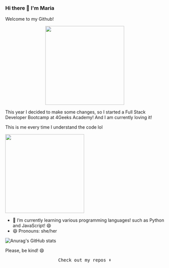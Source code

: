### Hi there 👋 I'm Maria 
Welcome to my Github!


<p align="center">
  <img width="250" src="https://media.giphy.com/media/3o7TKNOYAv36eKJJra/giphy.gif">
</p>



This year I decided to make some changes, so I started a Full Stack Developer Bootcamp at 4Geeks Academy!
And I am currently loving it!  



This is me every time I understand the code lol



<img width="250" src="https://media.giphy.com/media/40vYwtIa1nHEmEECmg/giphy-downsized-large.gif">



- 🌱 I’m currently learning various programming languages! such as Python and JavaScript! 😄
- 😄 Pronouns: she/her

![Anurag's GitHub stats](https://github-readme-stats.vercel.app/api?username=anuraghazra&show_icons=true&theme=synthwave)


Please, be kind! 😄

<p align="center"><samp>
Check out my repos ⬇️  
  </samp>
</p>


